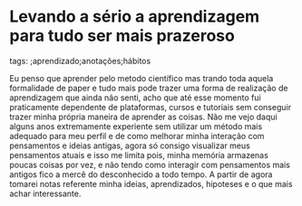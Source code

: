 # Levando a sério a aprendizagem para tudo ser mais prazeroso

tags: ;aprendizado;anotações;hábitos

Eu penso que aprender pelo metodo científico mas
trando toda aquela formalidade de paper e tudo mais
pode trazer uma forma de  realização de aprendizagem
que ainda não senti, acho que até esse momento fui
praticamente dependente de plataformas, cursos e 
tutoriais sem conseguir trazer minha própria maneira
de aprender as coisas. Não me vejo daqui alguns anos
extremamente experiente sem utilizar um método mais
adequado para meu perfil e de como melhorar minha
interação com pensamentos e ideias antigas, agora
só consigo visualizar meus pensamentos atuais e isso
me limita pois, minha memória armazenas poucas coisas
por vez, e não tendo como interagir com pensamentos
mais antigos fico a mercê do desconhecido a todo tempo.
A partir de agora tomarei notas referente minha ideias,
 aprendizados, hipoteses e o que mais achar interessante.
